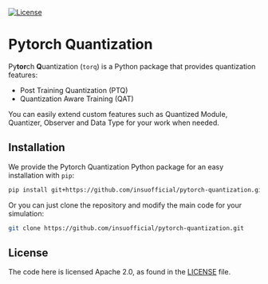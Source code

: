 [![License](https://img.shields.io/badge/License-Apache%202.0-blue.svg)](https://opensource.org/licenses/Apache-2.0)

# Pytorch Quantization

Py**tor**ch **Q**uantization (`torq`) is a Python package that provides quantization features:
- Post Training Quantization (PTQ)
- Quantization Aware Training (QAT)

You can easily extend custom features such as Quantized Module, Quantizer, Observer and Data Type for your work when needed.

## Installation
We provide the Pytorch Quantization Python package for an easy installation with `pip`:
```bash
pip install git+https://github.com/insuofficial/pytorch-quantization.git
```
Or you can just clone the repository and modify the main code for your simulation:
```bash
git clone https://github.com/insuofficial/pytorch-quantization.git
```

## License

The code here is licensed Apache 2.0, as found in the [LICENSE](LICENSE) file.

